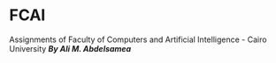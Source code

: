 # FCAI
Assignments of Faculty of Computers and Artificial Intelligence - Cairo University
*******By Ali M. Abdelsamea*******
